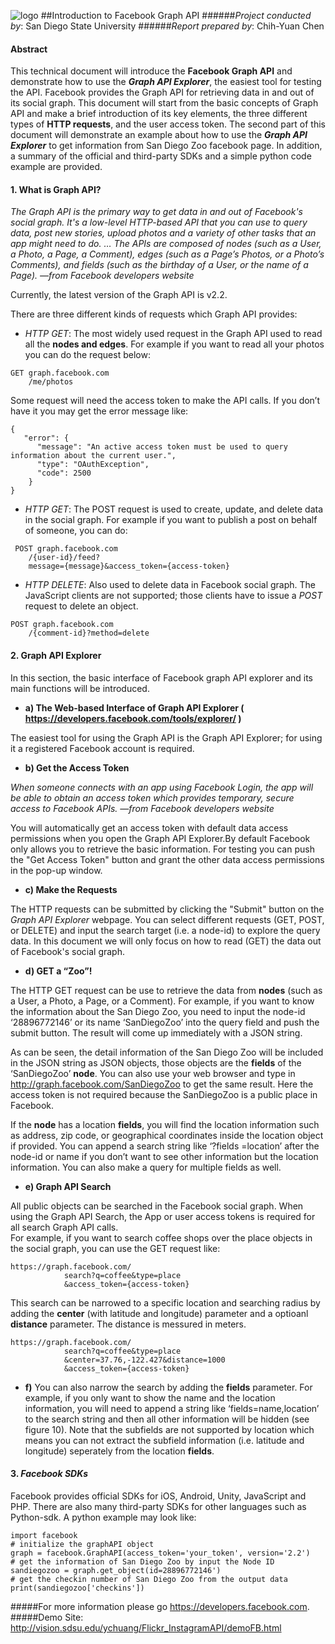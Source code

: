 ![logo](http://humandynamics.sdsu.edu/images/HDMA_Logo.png)
##Introduction to Facebook Graph API
######*Project conducted by*: San Diego State University
######*Report prepared by*: Chih-Yuan Chen
#### Abstract
This technical document will introduce the **Facebook Graph API** and demonstrate how to use the ***Graph API Explorer***, the easiest tool for testing the API. Facebook provides the Graph API for retrieving data in and out of its social graph. This document will start from the basic concepts of Graph API and make a brief introduction of its key elements, the three different types of **HTTP requests**, and the user access token. The second part of this document will demonstrate an example about how to use the ***Graph API Explorer*** to get information from San Diego Zoo facebook page. In addition, a summary of the official and third-party SDKs and a simple python code example are provided. 

#### 1.	What is Graph API?
*The Graph API is the primary way to get data in and out of Facebook's social graph. It's a low-level HTTP-based API that you can use to query data, post new stories, upload photos and a variety of other tasks that an app might need to do.
… The APIs are composed of nodes (such as a User, a Photo, a Page, a Comment), edges (such as a Page’s Photos, or a Photo’s Comments), and fields (such as the birthday of a User, or the name of a Page).
—from Facebook developers website*

Currently, the latest version of the Graph API is v2.2.

There are three different kinds of requests which Graph API provides:
* *HTTP GET*: The most widely used request in the Graph API used to read all the **nodes and edges**. For example if you want to read all your photos you can do the request below:

```
GET graph.facebook.com
	/me/photos
```

Some request will need the access token to make the API calls. If you don’t have it you may get the error message like:
```
{
   "error": {
      "message": "An active access token must be used to query information about the current user.",
      "type": "OAuthException",
      "code": 2500
   	}
}
```
* *HTTP GET*: The POST request is used to create, update, and delete data in the social graph. For example if you want to publish a post on behalf of someone, you can do:
```
 POST graph.facebook.com
	/{user-id}/feed?
    message={message}&access_token={access-token}
```
* *HTTP DELETE*: Also used to delete data in Facebook social graph. The JavaScript clients are not supported; those clients have to issue a *POST* request to delete an object.
```
POST graph.facebook.com
	/{comment-id}?method=delete
```
#### 2. Graph API Explorer
In this section, the basic interface of Facebook graph API explorer and its main functions will be introduced.
* **a) The Web-based Interface of Graph API Explorer ( https://developers.facebook.com/tools/explorer/ )**

The easiest tool for using the Graph API is the Graph API Explorer; for using it a registered Facebook account is required.
* **b) Get the Access Token**

*When someone connects with an app using Facebook Login, the app will be able to obtain an access token which provides temporary, secure access to Facebook APIs. —from Facebook developers website*

You will automatically get an access token with default data access permissions when you open the Graph API Explorer.By default Facebook only allows you to retrieve the basic information. For testing you can push the "Get Access Token" button and grant the other data access permissions in the pop-up window.

* **c) Make the Requests**

The HTTP requests can be submitted by clicking the "Submit" button on the *Graph API Explorer* webpage. You can select different requests (GET, POST, or DELETE) and input the search target (i.e. a node-id) to explore the query data. In this document we will only focus on how to read (GET) the data out of Facebook's social graph. 

* **d) GET a “Zoo”!**

The HTTP GET request can be use to retrieve the data from **nodes** (such as a User, a Photo, a Page, or a Comment). For example, if you want to know the information about the San Diego Zoo, you need to input the node-id ‘28896772146’ or its name ‘SanDiegoZoo’ into the query field and push the submit button. The result will come up immediately with a JSON string.

As can be seen, the detail information of the San Diego Zoo will be included in the JSON string as JSON objects, those objects are the **fields** of the ‘SanDiegoZoo’ **node**. You can also use your web browser and type in http://graph.facebook.com/SanDiegoZoo to get the same result. Here the access token is not required because the SanDiegoZoo is a public place in Facebook. 

If the **node** has a location **fields**, you will find the location information such as address, zip code, or geographical coordinates inside the location object if provided. You can append a search string like ‘?fields =location’ after the node-id or name if you don’t want to see other information but the location information. You can also make a query for multiple fields as well.

* **e) Graph API Search**

All public objects can be searched in the Facebook social graph. When using the Graph API Search, the App or user access tokens is required for all search Graph API calls.  
For example, if you want to search coffee shops over the place objects in the social graph, you can use the GET request like:
```
https://graph.facebook.com/
			search?q=coffee&type=place
			&access_token={access-token}
```

This search can be narrowed to a specific location and searching radius by adding the **center** (with latitude and longitude) parameter and a optioanl **distance** parameter. The distance is messured in meters.
```
https://graph.facebook.com/
			search?q=coffee&type=place
			&center=37.76,-122.427&distance=1000
			&access_token={access-token}
```
* **f)** You can also narrow the search by adding the **fields**  parameter. For example, if you only want to show the name and the location information, you will need to append a string like ‘fields=name,location’ to the search string and then all other information will be hidden (see figure 10). Note that the subfields are not supported by location which means you can not extract the subfield information (i.e. latitude and longitude) seperately from the location **fields**.

#### 3. *Facebook SDKs*
Facebook provides official SDKs for iOS, Android, Unity, JavaScript and PHP. There are also many third-party SDKs for other languages such as Python-sdk. A python example may look like:
```
import facebook
# initialize the graphAPI object
graph = facebook.GraphAPI(access_token='your_token', version='2.2')
# get the information of San Diego Zoo by input the Node ID
sandiegozoo = graph.get_object(id=28896772146')
# get the checkin number of San Diego Zoo from the output data
print(sandiegozoo['checkins'])
```

#####For more information please go https://developers.facebook.com.
#####Demo Site: http://vision.sdsu.edu/ychuang/Flickr_InstagramAPI/demoFB.html
